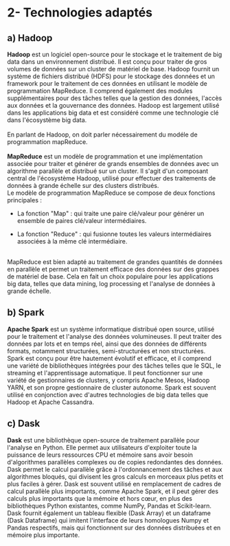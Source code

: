 # 2- Technologies adaptés

## a) Hadoop

**Hadoop** est un logiciel open-source pour le stockage et le traitement de big data dans un environnement distribué. Il est conçu pour traiter de gros volumes de données sur un cluster de matériel de base. Hadoop fournit un système de fichiers distribué (HDFS) pour le stockage des données et un framework pour le traitement de ces données en utilisant le modèle de programmation MapReduce. Il comprend également des modules supplémentaires pour des tâches telles que la gestion des données, l'accès aux données et la gouvernance des données. Hadoop est largement utilisé dans les applications big data et est considéré comme une technologie clé dans l'écosystème big data.<br/><br/>
En parlant de Hadoop, on doit parler nécessairement du modéle de programmation mapReduce.<br/><br/>
**MapReduce** est un modèle de programmation et une implémentation associée pour traiter et générer de grands ensembles de données avec un algorithme parallèle et distribué sur un cluster. Il s'agit d'un composant central de l'écosystème Hadoop, utilisé pour effectuer des traitements de données à grande échelle sur des clusters distribués.<br/>
Le modèle de programmation MapReduce se compose de deux fonctions principales :<br/>
- La fonction "Map" : qui traite une paire clé/valeur pour générer un ensemble de paires clé/valeur intermédiaires.
* La fonction "Reduce" : qui fusionne toutes les valeurs intermédiaires associées à la même clé intermédiaire.<a/>
<br/>
MapReduce est bien adapté au traitement de grandes quantités de données en parallèle et permet un traitement efficace des données sur des grappes de matériel de base. Cela en fait un choix populaire pour les applications big data, telles que data mining, log processing et l'analyse de données à grande échelle.

## b) Spark

**Apache Spark** est un système informatique distribué open source, utilisé pour le traitement et l'analyse des données volumineuses. Il peut traiter des données par lots et en temps réel, ainsi que des données de différents formats, notamment structurées, semi-structurées et non structurées. Spark est conçu pour être hautement évolutif et efficace, et il comprend une variété de bibliothèques intégrées pour des tâches telles que le SQL, le streaming et l'apprentissage automatique. Il peut fonctionner sur une variété de gestionnaires de clusters, y compris Apache Mesos, Hadoop YARN, et son propre gestionnaire de cluster autonome. Spark est souvent utilisé en conjonction avec d'autres technologies de big data telles que Hadoop et Apache Cassandra.

## c) Dask

**Dask** est une bibliothèque open-source de traitement parallèle pour l'analyse en Python. Elle permet aux utilisateurs d'exploiter toute la puissance de leurs ressources CPU et mémoire sans avoir besoin d'algorithmes parallèles complexes ou de copies redondantes des données. Dask permet le calcul parallèle grâce à l'ordonnancement des tâches et aux algorithmes bloqués, qui divisent les gros calculs en morceaux plus petits et plus faciles à gérer. Dask est souvent utilisé en remplacement de cadres de calcul parallèle plus importants, comme Apache Spark, et il peut gérer des calculs plus importants que la mémoire et hors cœur, en plus des bibliothèques Python existantes, comme NumPy, Pandas et Scikit-learn. Dask fournit également un tableau flexible (Dask Array) et un dataframe (Dask Dataframe) qui imitent l'interface de leurs homologues Numpy et Pandas respectifs, mais qui fonctionnent sur des données distribuées et en mémoire plus importante.


